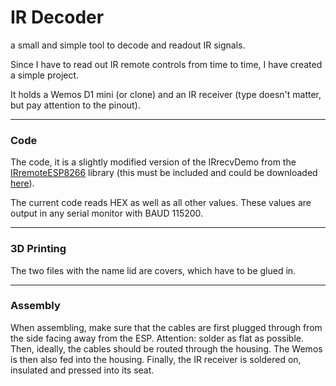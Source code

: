 # IR Decoder
a small and simple tool to decode and readout IR signals.

Since I have to read out IR remote controls from time to time, I have created a simple project.

It holds a Wemos D1 mini (or clone) and an IR receiver (type doesn't matter, but pay attention to the pinout).

----
### Code
The code, it is a slightly modified version of the IRrecvDemo from the [IRremoteESP8266](https://github.com/crankyoldgit/IRremoteESP8266 "IRremoteESP8266") library (this must be included and could be downloaded [here](https://github.com/crankyoldgit/IRremoteESP8266/blob/master/src/IRremoteESP8266.h "here")).

The current code reads HEX as well as all other values.
These values are output in any serial monitor with BAUD 115200.

-----
### 3D Printing
The two files with the name lid are covers, which have to be glued in.

-----
### Assembly
When assembling, make sure that the cables are first plugged through from the side facing away from the ESP. Attention: solder as flat as possible.
Then, ideally, the cables should be routed through the housing.
The Wemos is then also fed into the housing.
Finally, the IR receiver is soldered on, insulated and pressed into its seat.
